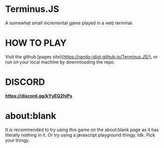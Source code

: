# Terminus.JS
A somewhat small incremental game played in a web terminal.

# __HOW TO PLAY__
Visit the github [pages site]{https://rando-idiot.github.io/Terminus.JS/}, or run on your local machine by downnloading the repo.

# __DISCORD__
**https://discord.gg/kYyEQ2hjPs**

# __about:blank__
It is recommended to try using this game on the about:blank page as it has literally nothing in it. Or try using a javascript playground thingy. Idk. Pick your thingy.
